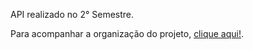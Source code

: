 API realizado no 2° Semestre.

Para acompanhar a organização do projeto, <a href=“https://apilog.atlassian.net/jira/software/projects/PFRRV/boards/2/backlog“>clique aqui!</a>.


